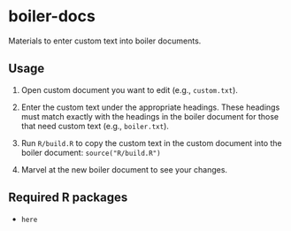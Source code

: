 # boiler-docs

Materials to enter custom text into boiler documents.

## Usage

1. Open custom document you want to edit (e.g., `custom.txt`).

1. Enter the custom text under the appropriate headings. These headings must match exactly with the headings in the boiler document for those that need custom text (e.g., `boiler.txt`).

1. Run `R/build.R` to copy the custom text in the custom document into the boiler document: `source("R/build.R")`

1. Marvel at the new boiler document to see your changes.

## Required R packages

- `here`
